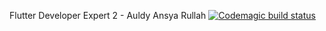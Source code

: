 Flutter Developer Expert 2 - Auldy Ansya Rullah
[![Codemagic build status](https://api.codemagic.io/apps/639041149c76e3f6e4cc1421/639041149c76e3f6e4cc1420/status_badge.svg)](https://codemagic.io/apps/639041149c76e3f6e4cc1421/639041149c76e3f6e4cc1420/latest_build)
